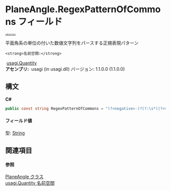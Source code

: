 # PlaneAngle.RegexPatternOfCommons フィールド

<div style="font-size:30%"><a href="https://github.com/usagi/usagi.cs/blob/master/docs/Home.md">≪Back to Home</a></div> 

平面角系の単位の付いた数値文字列をパースする正規表現パターン


    <strong>名前空間:</strong>
&nbsp;<a href="N_usagi_Quantity.md">usagi.Quantity</a><br /><strong>アセンブリ:</strong>
&nbsp;usagi (in usagi.dll) バージョン: 1.1.0.0 (1.1.0.0)

## 構文

**C#**<br />
``` C#
public const string RegexPatternOfCommons = "(?<negative>-)?(?:\s*)(?<value>[\d.]+)(?:\s*)(?<unit>(?<prefix>Y|Z|E|P|T|G|M|k|h|da|d|c|m|(?:μ|u)|n|p|a|z|y)?(?:(?<rad>rad)|(?<pts>pts?)|(?<mils>mils?)|(?<gradians>ᵍ|gon)|(?<turns>τ|turns?)))"
```


#### フィールド値
型: <a href="http://msdn2.microsoft.com/ja-jp/library/s1wwdcbf" target="_blank">String</a>

## 関連項目


#### 参照
<a href="T_usagi_Quantity_PlaneAngle.md">PlaneAngle クラス</a><br /><a href="N_usagi_Quantity.md">usagi.Quantity 名前空間</a><br />